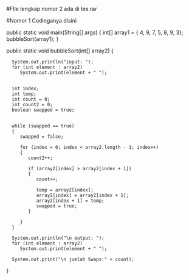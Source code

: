 #FIle lengkap nomor 2 ada di tes.rar


#Nomor 1 Codinganya disini

public static void main(String[] args)
   {
      int[] array1 = { 4, 9, 7, 5, 8, 9, 3};
      bubbleSort(array1);
   }

   public static void bubbleSort(int[] array2)
   {      
      
      System.out.println("input: ");
      for (int element : array2)
         System.out.print(element + " ");

      
      int index;       
      int temp;        
      int count = 0;
      int count2 = 0;
      boolean swapped = true;


      while (swapped == true)
      {
         swapped = false;
         
         for (index = 0; index < array2.length - 1; index++)
         {
            count2++;
            
            if (array2[index] > array2[index + 1])
            {
               count++;
               
               temp = array2[index];
               array2[index] = array2[index + 1];
               array2[index + 1] = temp;
               swapped = true;
            }

         }
      }
      
      System.out.println("\n output: ");
      for (int element : array2)
         System.out.print(element + " ");

      System.out.print("\n jumlah Swaps:" + count);
      


   }
